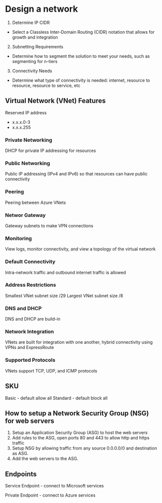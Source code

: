 # Design a network

1. Determine IP CIDR
  - Select a Classless Inter-Domain Routing (CIDR) notation that allows for growth and integration

2. Subnetting Requirements
  - Determine how to segment the solution to meet your needs, such as segmenting for n-tiers

3. Connectivity Needs
  - Determine what type of connectivity is needed: internet, resource to resource, resource to service, etc

## Virtual Network (VNet) Features

Reserved IP address
  - x.x.x.0-3
  - x.x.x.255

### Private Networking
DHCP for private IP addressing for resources

### Public Networking
Public IP addressing (IPv4 and IPv6) so that resources can have public connectivity

### Peering
Peering between Azure VNets

### Networ Gateway
Gateway subnets to make VPN connections

### Monitoring
View logs, monitor connectivity, and view a topology of the virtual network

### Default Connectivity
Intra-network traffic and outbound internet traffic is allowed

### Address Restrictions
Smallest VNet subnet size /29
Largest VNet subnet size /8

### DNS and DHCP
DNS and DHCP are build-in

### Network Integration
VNets are built for integration with one another, hybrid connectivity using VPNs and ExpressRoute

### Supported Protocols
VNets support TCP, UDP, and ICMP protocols

## SKU
Basic - default allow all
Standard - default block all

## How to setup a Network Security Group (NSG) for web servers
1. Setup an Application Security Group (ASG) to host the web servers
2. Add rules to the ASG, open ports 80 and 443 to allow http and https traffic
3. Setup NSG by allowing traffic from any source 0.0.0.0/0 and destination as ASG.
4. Add the web servers to the ASG.

## Endpoints

Service Endpoint - connect to Microsoft services

Private Endpoint - connect to Azure services




